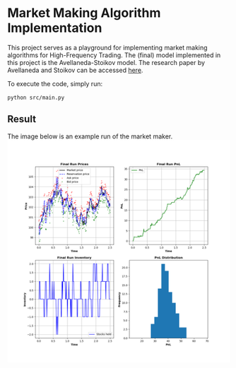 # Market Making Algorithm Implementation

This project serves as a playground for implementing market making algorithms for High-Frequency Trading. The (final) model implemented in this project is the Avellaneda-Stoikov model. The research paper by Avellaneda and Stoikov can be accessed [here](https://citeseerx.ist.psu.edu/document?repid=rep1&type=pdf&doi=93e392c5b2765e6691b8acb60cd4a7e975bf1d6a). 

To execute the code, simply run:

```
python src/main.py
```

## Result
The image below is an example run of the market maker.
![result](img/result.png)
